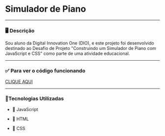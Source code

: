 # Simulador de Piano

---

### 🖥️ Descrição
Sou aluno da Digital Innovation One (DIO), e este projeto foi desenvolvido destinado ao Desafio de Projeto "Construindo um Simulador de Piano com JavaScript e CSS" como parte de uma atividade educacional.

---

### ✅ Para ver o código funcionando 

[CLIQUE AQUI](https://italoarthur37.github.io/projeto-simulador-piano/)

---

### 📜Tecnologias Utilizadas

- 📌 JavaScript

- 📌 HTML

- 📌 CSS
